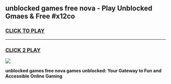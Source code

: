 
## unblocked games free nova - Play Unblocked Gmaes & Free #x12co
<h3>
<a href="https://news.freeplayer.one?title=unblocked_games_free_nova&ref=03M">CLICK TO PLAY</a></h3>
<hr>

<h3>
<a href="https://news.freeplayer.one?title=unblocked_games_free_nova&ref=03M">CLICK 2 PLAY</a>
  
</h3>

<a href="https://news.freeplayer.one?title=unblocked_games_free_nova&ref=03M"><img src="https://clearcache.store/games.png"></a>


**unblocked games free nova games unblocked: Your Gateway to Fun and Accessible Online Gaming**
